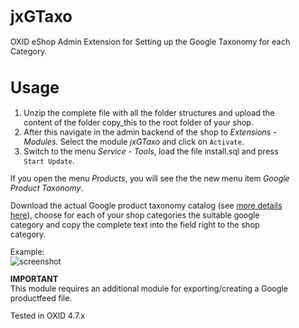jxGTaxo
=========

OXID eShop Admin Extension for Setting up the Google Taxonomy for each Category.


Usage
=========


1. Unzip the complete file with all the folder structures and upload the content of the folder copy_this to the root folder of your shop.
2. After this navigate in the admin backend of the shop to _Extensions_ - _Modules_. Select the module _jxGTaxo_ and click on `Activate`.
3. Switch to the menu _Service_ - _Tools_, load the file install.sql and press `Start Update`.

If you open the menu _Products_, you will see the the new menu item _Google Product Taxonomy_.

Download the actual Google product taxonomy catalog (see [more details here](https://support.google.com/merchants/answer/160081)), choose for each of your shop categories the suitable google category and copy the complete text into the field right to the shop category.
  
Example:  
![screenshot](https://github.com/job963/jxGTaxo/raw/master/docs/img/edit-taxonomy-rs.png)

**IMPORTANT**  
This module requires an additional module for exporting/creating a Google productfeed file.
  
Tested in OXID 4.7.x
